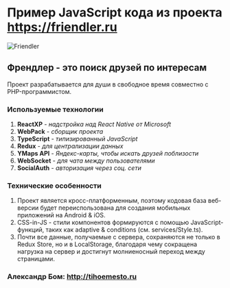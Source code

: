 # Пример JavaScript кода из проекта https://friendler.ru

![Friendler](https://friendler.ru/dist/img/friendler.png)

## Френдлер - это поиск друзей по интересам

Проект разрабатывается для души в свободное время совместно с PHP-программистом.

### Используемые технологии

1. **ReactXP** - _надстройка над React Native от Microsoft_
1. **WebPack** - _сборщик проекта_
1. **TypeScript** - _типизированный JavaScript_
1. **Redux** - _для централизации данных_
1. **YMaps API** - _Яндекс-карты, чтобы искать друзей поблизости_
1. **WebSocket** - _для чата между пользователями_
1. **SocialAuth** - _авторизация через соц. сети_

### Технические особенности

1. Проект является кросс-платформенным, поэтому кодовая база веб-версии будет переиспользована для создания мобильных приложений на Android & iOS.
1. CSS-in-JS - стили компонентов формируются с помощью JavaScript-функций, таких как adaptive & conditions (см. services/Style.ts).
1. Почти все данные, получаемые с сервера, сохраняются не только в Redux Store, но и в LocalStorage, благодаря чему сокращена нагрузка на сервер и достигнут молниеносный переход между страницами.

### Александр Бом: http://tihoemesto.ru
